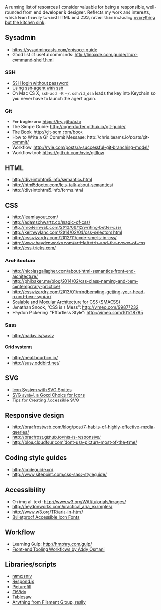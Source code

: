 A running list of resources I consider valuable for being a responsible, well-rounded front end developer & designer. Reflects my work and interests, which lean heavily toward HTML and CSS, rather than including [everything but the kitchen sink](https://github.com/dypsilon/frontend-dev-bookmarks).

## Sysadmin
* https://sysadmincasts.com/episode-guide
* Good list of useful commands: http://linoxide.com/guide/linux-command-shelf.html

### SSH
* [SSH login without password](http://www.linuxproblem.org/art_9.html)
* [Using ssh-agent with ssh](http://mah.everybody.org/docs/ssh)
* On Mac OS X, `ssh-add -K ~/.ssh/id_dsa` loads the key into Keychain so you never have to launch the agent again.

### Git
* For beginners: https://try.github.io
* The Simple Guide: http://rogerdudler.github.io/git-guide/
* The Book: http://git-scm.com/book
* How to Write a Git Commit Message: http://chris.beams.io/posts/git-commit/
* Workflow: http://nvie.com/posts/a-successful-git-branching-model/
* Workflow tool: https://github.com/nvie/gitflow

## HTML
* http://diveintohtml5.info/semantics.html
* http://html5doctor.com/lets-talk-about-semantics/
* http://diveintohtml5.info/forms.html

## CSS
* http://learnlayout.com/
* http://adamschwartz.co/magic-of-css/
* http://modernweb.com/2013/08/12/writing-better-css/
* http://keithwyland.com/2014/02/04/css-selectors.html
* http://csswizardry.com/2012/11/code-smells-in-css/
* http://www.heydonworks.com/article/tetris-and-the-power-of-css
* http://css-tricks.com/

### Architecture
* http://nicolasgallagher.com/about-html-semantics-front-end-architecture/
* http://philbaker.me/blog/2014/02/css-class-naming-and-bem-contemporary-practice/
* http://csswizardry.com/2013/01/mindbemding-getting-your-head-round-bem-syntax/
* [Scalable and Modular Architecture for CSS (SMACSS)](https://smacss.com/)
* Jonathan Snook, "CSS is a Mess": http://vimeo.com/99877232
* Heydon Pickering, "Effortless Style": http://vimeo.com/101718785

### Sass
* http://nadav.is/sassy

#### Grid systems
* http://neat.bourbon.io/
* http://susy.oddbird.net/

## SVG
* [Icon System with SVG Sprites](http://css-tricks.com/svg-sprites-use-better-icon-fonts/)
* [SVG `symbol` a Good Choice for Icons](http://css-tricks.com/svg-symbol-good-choice-icons/)
* [Tips for Creating Accessible SVG](http://www.sitepoint.com/tips-accessible-svg/)

## Responsive design
* http://bradfrostweb.com/blog/post/7-habits-of-highly-effective-media-queries/
* http://bradfrost.github.io/this-is-responsive/
* http://blog.cloudfour.com/dont-use-picture-most-of-the-time/

## Coding style guides
* http://codeguide.co/
* http://www.sitepoint.com/css-sass-styleguide/

## Accessibility
* On img alt text: http://www.w3.org/WAI/tutorials/images/
* http://heydonworks.com/practical_aria_examples/
* http://www.w3.org/TR/aria-in-html/
* [Bulletproof Accessible Icon Fonts](http://filamentgroup.com/lab/bulletproof_icon_fonts.html)

## Workflow
* Learning Gulp: http://hmphry.com/gulp/
* [Front-end Tooling Workflows by Addy Osmani](https://speakerdeck.com/addyosmani/front-end-tooling-workflows)

## Libraries/scripts
* [html5shiv](https://code.google.com/p/html5shiv/)
* [Respond.js](https://github.com/scottjehl/Respond)
* [Picturefill](https://github.com/scottjehl/picturefill)
* [FitVids](https://github.com/davatron5000/FitVids.js/)
* [Tablesaw](https://github.com/filamentgroup/tablesaw)
* [Anything from Filament Group, really](http://www.filamentgroup.com/code/)
